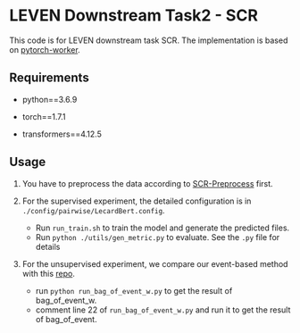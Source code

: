 # LEVEN Downstream Task2 - SCR
This code is for LEVEN downstream task SCR. The implementation is based on [pytorch-worker](https://github.com/haoxizhong/pytorch-worker).

## Requirements
- python==3.6.9

- torch==1.7.1

- transformers==4.12.5

## Usage
1. You have to preprocess the data according to [SCR-Preprocess](../SCR-Preprocess) first.
   

2. For the supervised experiment, the detailed configuration is in `./config/pairwise/LecardBert.config`.
    
   - Run `run_train.sh` to train the model and generate the predicted files.
   - Run `python ./utils/gen_metric.py` to evaluate. See the `.py` file for details
    

3. For the unsupervised experiment, we compare our event-based method with this [repo](https://github.com/myx666/LeCaRD/#experiment).

   - run `python run_bag_of_event_w.py` to get the result of bag_of_event_w.
   - comment line 22 of `run_bag_of_event_w.py` and run it to get the result of bag_of_event.
